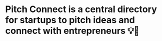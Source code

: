 # Pitch Connect is a central directory for startups to pitch ideas and connect with entrepreneurs 💡🚀
